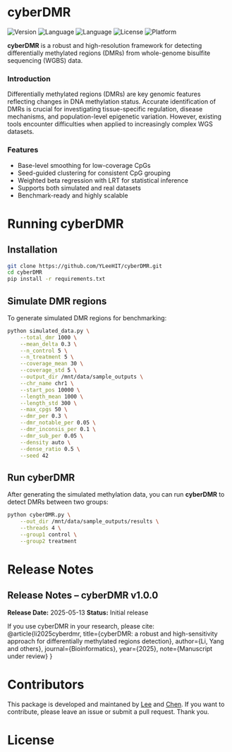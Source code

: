# cyberDMR

![Version](https://img.shields.io/badge/version-1.0.0-blue)
![Language](https://img.shields.io/badge/language-python-blue)
![Language](https://img.shields.io/badge/language-R-blue)
![License](https://img.shields.io/badge/license-MIT-green)
![Platform](https://img.shields.io/badge/platform-linux%20|%20macOS-brightgreen)

**cyberDMR** is a robust and high-resolution framework for detecting differentially methylated regions (DMRs) from whole-genome bisulfite sequencing (WGBS) data.

### Introduction
Differentially methylated regions (DMRs) are key genomic features reflecting changes in DNA methylation status. Accurate identification of DMRs is crucial for investigating tissue-specific regulation, disease mechanisms, and population-level epigenetic variation. However, existing tools encounter difficulties when applied to increasingly complex WGS datasets.

### Features
- Base-level smoothing for low-coverage CpGs
- Seed-guided clustering for consistent CpG grouping
- Weighted beta regression with LRT for statistical inference
- Supports both simulated and real datasets
- Benchmark-ready and highly scalable

# Running cyberDMR

## Installation
```bash
git clone https://github.com/YLeeHIT/cyberDMR.git
cd cyberDMR
pip install -r requirements.txt
```

## Simulate DMR regions
To generate simulated DMR regions for benchmarking:

```bash
python simulated_data.py \
    --total_dmr 1000 \
    --mean_delta 0.3 \
    --n_control 5 \
    --n_treatment 5 \
    --coverage_mean 30 \
    --coverage_std 5 \
    --output_dir /mnt/data/sample_outputs \
    --chr_name chr1 \
    --start_pos 10000 \
    --length_mean 1000 \
    --length_std 300 \
    --max_cpgs 50 \
    --dmr_per 0.3 \
    --dmr_notable_per 0.05 \
    --dmr_inconsis_per 0.1 \
    --dmr_sub_per 0.05 \
    --density auto \
    --dense_ratio 0.5 \
    --seed 42
```

## Run cyberDMR
After generating the simulated methylation data, you can run **cyberDMR** to detect DMRs between two groups:

```bash
python cyberDMR.py \
    --out_dir /mnt/data/sample_outputs/results \
    --threads 4 \
    --group1 control \
    --group2 treatment
```

# Release Notes

## Release Notes – cyberDMR v1.0.0

**Release Date:** 2025-05-13
**Status:** Initial release

If you use cyberDMR in your research, please cite:
@article{li2025cyberdmr,
    title={cyberDMR: a robust and high-sensitivity approach for differentially methylated regions detection},
    author={Li, Yang and others},
    journal={Bioinformatics},
    year={2025},
    note={Manuscript under review}
}

# Contributors

This package is developed and maintaned by [Lee](https://github.com/YLeeHIT) and [Chen](https://github.com/chong-hun). If you want to contribute, please leave an issue or submit a pull request. Thank you.

# License
